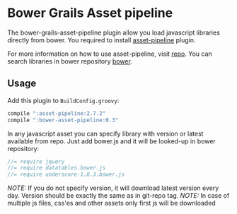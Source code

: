 Bower Grails Asset pipeline
===========================

The bower-grails-asset-pipeline plugin allow you load javascript libraries directly from bower.
You required to install [asset-pipeline](https://github.com/bertramdev/asset-pipeline) plugin.

For more information on how to use asset-pipeline, visit [repo](https://github.com/theaspect/grails-bower-asset-pipeline).
You can search libraries in bower repository [bower](https://bower.io/search).

Usage
------

Add this plugin to `BuildConfig.groovy`:

```groovy
compile ":asset-pipeline:2.7.2"
compile ":bower-asset-pipeline:0.3"
```

In any javascript asset you can specify library with version or latest available from repo.
Just add bower.js and it will be looked-up in bower repository:

```javascript
//= require jquery
//= require datatables.bower.js
//= require underscore-1.8.3.bower.js
```

*NOTE:* If you do not specify version, it will download latest version every day. Version should be exactly the same as in git-repo tag.
*NOTE:* In case of multiple js files, css'es and other assets only first js will be downloaded
